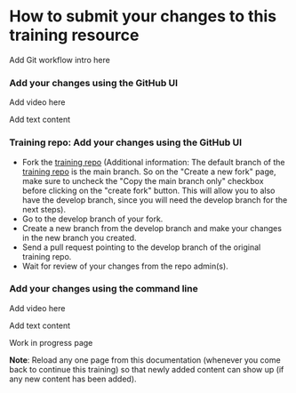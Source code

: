 # How to submit your changes to this training resource

Add Git workflow intro here

### Add your changes using the GitHub UI&#x20;

Add video here

Add text content

### Training repo: Add your changes using the GitHub UI

- Fork the [training repo](https://github.com/Ifycode/git-github-training) (Additional information: The default branch of the [training repo](https://github.com/Ifycode/git-github-training) is the main branch. So on the "Create a new fork" page, make sure to uncheck the "Copy the main branch only" checkbox before clicking on the "create fork" button. This will allow you to also have the develop branch, since you will need the develop branch for the next steps).
- Go to the develop branch of your fork.
- Create a new branch from the develop branch and make your changes in the new branch you created.
- Send a pull request pointing to the develop branch of the original training repo.
- Wait for review of your changes from the repo admin(s).

### Add your changes using the command line

Add video here

Add text content



Work in progress page

**Note**: Reload any one page from this documentation (whenever you come back to continue this training) so that newly added content can show up (if any new content has been added).
